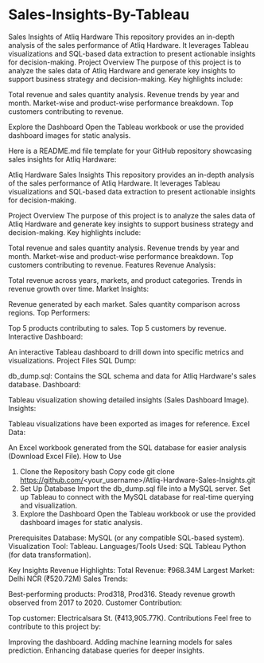 # Sales-Insights-By-Tableau
Sales Insights of Atliq Hardware
This repository provides an in-depth analysis of the sales performance of Atliq Hardware. It leverages Tableau visualizations and SQL-based data extraction to present actionable insights for decision-making.
Project Overview
The purpose of this project is to analyze the sales data of Atliq Hardware and generate key insights to support business strategy and decision-making. Key highlights include:

Total revenue and sales quantity analysis.
Revenue trends by year and month.
Market-wise and product-wise performance breakdown.
Top customers contributing to revenue.

 Explore the Dashboard
Open the Tableau workbook or use the provided dashboard images for static analysis.

Here is a README.md file template for your GitHub repository showcasing sales insights for Atliq Hardware:

Atliq Hardware Sales Insights
This repository provides an in-depth analysis of the sales performance of Atliq Hardware. It leverages Tableau visualizations and SQL-based data extraction to present actionable insights for decision-making.

Project Overview
The purpose of this project is to analyze the sales data of Atliq Hardware and generate key insights to support business strategy and decision-making. Key highlights include:

Total revenue and sales quantity analysis.
Revenue trends by year and month.
Market-wise and product-wise performance breakdown.
Top customers contributing to revenue.
Features
Revenue Analysis:

Total revenue across years, markets, and product categories.
Trends in revenue growth over time.
Market Insights:

Revenue generated by each market.
Sales quantity comparison across regions.
Top Performers:

Top 5 products contributing to sales.
Top 5 customers by revenue.
Interactive Dashboard:

An interactive Tableau dashboard to drill down into specific metrics and visualizations.
Project Files
SQL Dump:

db_dump.sql: Contains the SQL schema and data for Atliq Hardware's sales database.
Dashboard:

Tableau visualization showing detailed insights (Sales Dashboard Image).
Insights:

Tableau visualizations have been exported as images for reference.
Excel Data:

An Excel workbook generated from the SQL database for easier analysis (Download Excel File).
How to Use
1. Clone the Repository
bash
Copy code
git clone https://github.com/<your_username>/Atliq-Hardware-Sales-Insights.git
2. Set Up Database
Import the db_dump.sql file into a MySQL server.
Set up Tableau to connect with the MySQL database for real-time querying and visualization.
3. Explore the Dashboard
Open the Tableau workbook or use the provided dashboard images for static analysis.

Prerequisites 
Database: MySQL (or any compatible SQL-based system).
Visualization Tool: Tableau.
Languages/Tools Used:
SQL
Tableau
Python (for data transformation).

Key Insights
Revenue Highlights:
Total Revenue: ₹968.34M
Largest Market: Delhi NCR (₹520.72M)
Sales Trends:

Best-performing products: Prod318, Prod316.
Steady revenue growth observed from 2017 to 2020.
Customer Contribution:

Top customer: Electricalsara St. (₹413,905.77K).
Contributions
Feel free to contribute to this project by:

Improving the dashboard.
Adding machine learning models for sales prediction.
Enhancing database queries for deeper insights.
